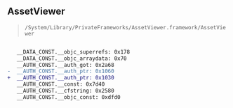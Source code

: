 ## AssetViewer

> `/System/Library/PrivateFrameworks/AssetViewer.framework/AssetViewer`

```diff

   __DATA_CONST.__objc_superrefs: 0x178
   __DATA_CONST.__objc_arraydata: 0x70
   __AUTH_CONST.__auth_got: 0x2a68
-  __AUTH_CONST.__auth_ptr: 0x1060
+  __AUTH_CONST.__auth_ptr: 0x1030
   __AUTH_CONST.__const: 0x7d40
   __AUTH_CONST.__cfstring: 0x2580
   __AUTH_CONST.__objc_const: 0xdfd0

```
